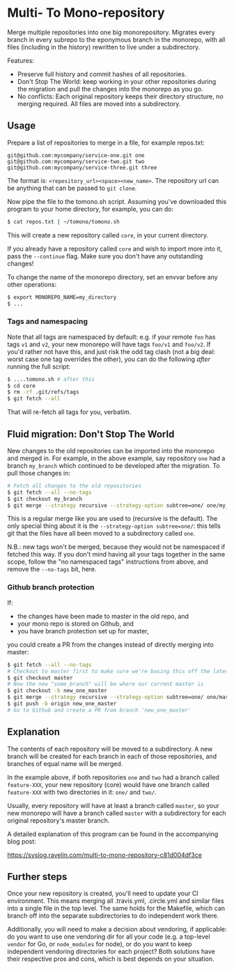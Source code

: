 # Multi- To Mono-repository

Merge multiple repositories into one big monorepository. Migrates every branch in
every subrepo to the eponymous branch in the monorepo, with all files
(including in the history) rewritten to live under a subdirectory.

Features:

* Preserve full history and commit hashes of all repositories.
* Don't Stop The World: keep working in your other repositories during the
  migration and pull the changes into the monorepo as you go.
* No conflicts: Each original repository keeps their directory structure, no
  merging required. All files are moved into a subdirectory.

## Usage

Prepare a list of repositories to merge in a file, for example repos.txt:

```
git@github.com:mycompany/service-one.git one
git@github.com:mycompany/service-two.git two
git@github.com:mycompany/service-three.git three
```

The format is: `<repository_url><space><new_name>`. The repository url can be
anything that can be passed to `git clone`.

Now pipe the file to the tomono.sh script. Assuming you've downloaded this
program to your home directory, for example, you can do:

```sh
$ cat repos.txt | ~/tomono/tomono.sh
```

This will create a new repository called `core`, in your current directory.

If you already have a repository called `core` and wish to import more into it,
pass the `--continue` flag. Make sure you don't have any outstanding changes!

To change the name of the monorepo directory, set an envvar before any other
operations:

```sh
$ export MONOREPO_NAME=my_directory
$ ...
```

### Tags and namespacing

Note that all tags are namespaced by default: e.g. if your remote `foo` has tags
`v1` and `v2`, your new monorepo will have tags `foo/v1` and `foo/v2`. If you'd
rather not have this, and just risk the odd tag clash (not a big deal: worst
case one tag overrides the other), you can do the following _after_ running the
full script:

```sh
$ ....tomono.sh # after this
$ cd core
$ rm -rf .git/refs/tags
$ git fetch --all
```

That will re-fetch all tags for you, verbatim.

## Fluid migration: Don't Stop The World

New changes to the old repositories can be imported into the monorepo and
merged in. For example, in the above example, say repository `one` had a branch
`my_branch` which continued to be developed after the migration. To pull those
changes in:

```sh
# Fetch all changes to the old repositories
$ git fetch --all --no-tags
$ git checkout my_branch
$ git merge --strategy recursive --strategy-option subtree=one/ one/my_branch
```

This is a regular merge like you are used to (recursive is the default). The
only special thing about it is the `--strategy-option subtree=one/`: this tells
git that the files have all been moved to a subdirectory called `one`.

N.B.: new tags won't be merged, because they would not be namespaced if fetched
this way. If you don't mind having all your tags together in the same scope,
follow the "no namespaced tags" instructions from above, and remove the
`--no-tags` bit, here.

### Github branch protection

If:

* the changes have been made to master in the old repo, and
* your mono repo is stored on Github, and
* you have branch protection set up for master,

you could create a PR from the changes instead of directly merging into master:

```sh
$ git fetch --all --no-tags
# Checkout to master first to make sure we're basing this off the latest master
$ git checkout master
# Now the new "some_branch" will be where our current master is
$ git checkout -b new_one_master
$ git merge --strategy recursive --strategy-option subtree=one/ one/master
$ git push -b origin new_one_master
# Go to Github and create a PR from branch 'new_one_master'
```

## Explanation

The contents of each repository will be moved to a subdirectory. A new branch
will be created for each branch in each of those repositories, and branches of
equal name will be merged.

In the example above, if both repositories `one` and `two` had a branch called
`feature-XXX`, your new repository (core) would have one branch called
`feature-XXX` with two directories in it: `one/` and `two/`.

Usually, every repository will have at least a branch called `master`, so your
new monorepo will have a branch called `master` with a subdirectory for each
original repository's master branch.

A detailed explanation of this program can be found in the accompanying blog
post:

https://syslog.ravelin.com/multi-to-mono-repository-c81d004df3ce

## Further steps

Once your new repository is created, you'll need to update your CI environment.
This means merging all .travis.yml, .circle.yml and similar files into a single
file in the top level. The same holds for the Makefile, which can branch off
into the separate subdirectories to do independent work there.

Additionally, you will need to make a decision about vendoring, if applicable:
do you want to use one vendoring dir for all your code (e.g. a top-level
`vendor` for Go, or `node_modules` for node), or do you want to keep independent
vendoring directories for each project? Both solutions have their respective
pros and cons, which is best depends on your situation.
